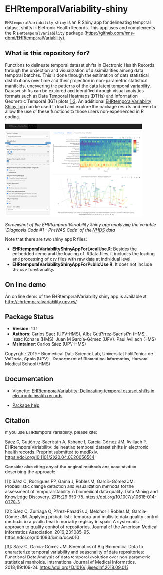 # EHRtemporalVariability-shiny

`EHRtemporalVariability-shiny` is an R Shiny app for delineating temporal dataset shifts in Eletronic Health Records. This app uses and complements the R `EHRtemporalVariability` package (https://github.com/hms-dbmi/EHRtemporalVariability).

## What is this repository for?

Functions to delineate temporal dataset shifts in Electronic Health Records through the projection and visualization of dissimilarities among data temporal batches. This is done through the estimation of data statistical distributions over time and their projection in non-parametric statistical manifolds, uncovering the patterns of the data latent temporal variability. Dataset shifts can be explored and identified through visual analytics formats such as Data Temporal Heatmaps (DTHs) and Information Geometric Temporal (IGT) plots [1-3](https://github.com/hms-dbmi/EHRtemporalVariability#Citation). An additional [EHRtemporalVariability Shiny app](https://github.com/hms-dbmi/EHRtemporalVariability-shiny) can be used to load and explore the package results and even to allow the use of these functions to those users non-experienced in R coding.

<a href="screenshot.png">
<img src="screenshot.png" width="450">
</a>

*Screenshot of the EHRtemporalVariability Shiny app analyzing the variable 'Diagnosis Code #1 - PheWAS Code' of the [NHDS](https://www.cdc.gov/nchs/nhds/) data*

Note that there are two shiny app R files:

* __EHRtemporalVariabilityShinyAppForLocalUse.R__: Besides the embedded demo and the loading of .RData files, it includes the loading and processing of csv files with raw data at individual level.
* __EHRtemporalVariabilityShinyAppForPublicUse.R__: It does not include the csv functionality.

## On line demo

An on line demo of the EHRtemporalVariability shiny app is available at http://ehrtemporalvariability.upv.es/

## Package Status

* __Version__: 1.1.1
* __Authors__: Carlos Sáez (UPV-HMS), Alba Guti?rrez-Sacrist?n (HMS), Isaac Kohane (HMS), Juan M García-Gómez (UPV), Paul Avillach (HMS)
* __Maintainer__: Carlos Sáez (UPV-HMS)
 
Copyright: 2019 - Biomedical Data Science Lab, Universitat Polit?cnica de Val?ncia, Spain (UPV) - Department of Biomedical Informatics, Harvard Medical School (HMS)

## Documentation

* Vignette: [EHRtemporalVariability: Delineating temporal dataset shifts in electronic health records](http://personales.upv.es/carsaesi/EHRtemporalVariability/EHRtemporalVariability.html)

* [Package help](https://github.com/hms-dbmi/EHRtemporalVariability/raw/master/vignettes/EHRtemporalVariabilityHelp.pdf)

## Citation

If you use EHRtemporalVariability, please cite:

Sáez C, Gutiérrez-Sacristán A, Kohane I, García-Gómez JM, Avillach P. EHRtemporalVariability: delineating temporal dataset shifts in electronic health records. Preprint submitted to medRxiv. https://doi.org/10.1101/2020.04.07.20056564

Consider also citing any of the original methods and case studies describing the approach:

[1]: Sáez C, Rodrigues PP, Gama J, Robles M, García-Gómez JM. Probabilistic change detection and visualization methods for the assessment of temporal stability in biomedical data quality. Data Mining and Knowledge Discovery. 2015;29:950-75. https://doi.org/10.1007/s10618-014-0378-6

[2]: Sáez C, Zurriaga O, P?rez-Panad?s J, Melchor I, Robles M, García-Gómez JM. Applying probabilistic temporal and multisite data quality control methods to a public health mortality registry in spain: A systematic approach to quality control of repositories. Journal of the American Medical Informatics Association. 2016;23:1085-95. https://doi.org/10.1093/jamia/ocw010

[3]: Sáez C, García-Gómez JM. Kinematics of Big Biomedical Data to characterize temporal variability and seasonality of data repositories: Functional Data Analysis of data temporal evolution over non-parametric statistical manifolds. International Journal of Medical Informatics. 2018;119:109-24. https://doi.org/10.1016/j.ijmedinf.2018.09.015

